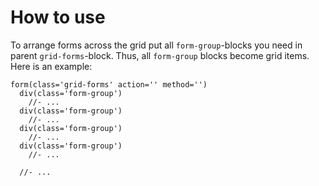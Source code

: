 # How to use

To arrange forms across the grid put all `form-group`-blocks you need in parent `grid-forms`-block. Thus, all `form-group` blocks become grid items. Here is an example:

```pug
form(class='grid-forms' action='' method='')
  div(class='form-group')
    //- ...
  div(class='form-group')
    //- ...
  div(class='form-group')
    //- ...
  div(class='form-group')
    //- ...

  //- ...
```
